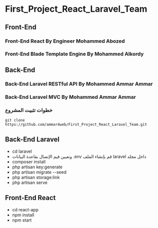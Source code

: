# First_Project_React_Laravel_Team

## Front-End
### Front-End React By Engineer Mohammed Abozed 
### Front-End Blade Template Engine By Mohammed Alkordy 

## Back-End
### Back-End Laravel RESTful API By Mohammed Ammar Ammar
### Back-End Laravel MVC By Mohammed Ammar Ammar

### خطوات تثبيت المشروع
```
git clone https://github.com/ammar4web/First_Project_React_Laravel_Team.git
```
## Back-End Laravel
<ul>
    <li>cd laravel</li>
    <li><span dir=rtl>داخل مجلد laravel قم بإنشاء الملف env. وتعيين قيم الإتصال بقاعدة البيانات</span></li>
    <li>composer install</li>
    <li>php artisan key:generate</li>
    <li>php artisan migrate --seed</li>
    <li>php artisan storage:link</li>
    <li>php artisan serve</li>
</ul>

## Front-End React
<ul>
    <li>cd react-app</li>
    <li>npm install</li>
    <li>npm start</li>
</ul>

